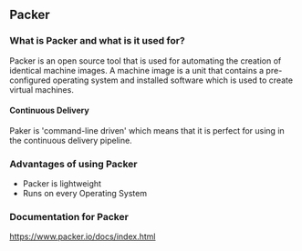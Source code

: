 ## Packer



### What is Packer and what is it used for?
Packer is an open source tool that is used for automating the creation of identical machine images. A machine image is a unit that contains a pre-configured operating system and installed software which is used to create virtual machines.


#### Continuous Delivery
Paker is 'command-line driven' which means that it is perfect for using in the continuous delivery pipeline.




### Advantages of using Packer

- Packer is lightweight
- Runs on every Operating System

### Documentation for Packer

https://www.packer.io/docs/index.html
